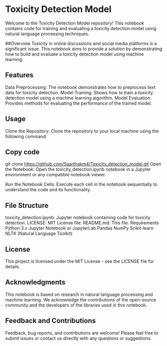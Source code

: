 # Toxicity Detection Model
Welcome to the Toxicity Detection Model repository! This notebook contains code for training and evaluating a toxicity detection model using natural language processing techniques.

##Overview
Toxicity in online discussions and social media platforms is a significant issue. This notebook aims to provide a solution by demonstrating how to build and evaluate a toxicity detection model using machine learning.

## Features
Data Preprocessing: The notebook demonstrates how to preprocess text data for toxicity detection.
Model Training: Shows how to train a toxicity detection model using a machine learning algorithm.
Model Evaluation: Provides methods for evaluating the performance of the trained model.

## Usage

Clone the Repository: Clone the repository to your local machine using the following command:


## Copy code
git clone https://github.com/Saarthakm4/Toxicity_detection_model.git
Open the Notebook: Open the toxicity_detection.ipynb notebook in a Jupyter environment or any compatible notebook viewer.

Run the Notebook Cells: Execute each cell in the notebook sequentially to understand the code and its functionality.

## File Structure

toxicity_detection.ipynb: Jupyter notebook containing code for toxicity detection.
LICENSE: MIT License file.
README.md: This file.
Requirements
Python 3.x
Jupyter Notebook or JupyterLab
Pandas
NumPy
Scikit-learn
NLTK (Natural Language Toolkit)
## License

This project is licensed under the MIT License - see the LICENSE file for details.

## Acknowledgments
This notebook is based on research in natural language processing and machine learning.
We acknowledge the contributions of the open-source community and the developers of the libraries used in this notebook.

## Feedback and Contributions
Feedback, bug reports, and contributions are welcome! Please feel free to submit issues or contact us directly with any questions or suggestions.

